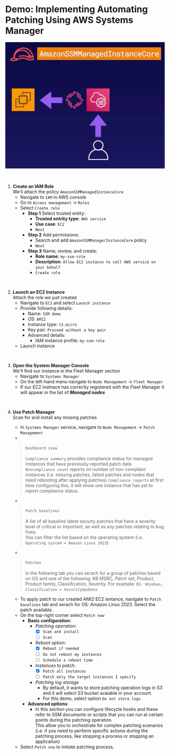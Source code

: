 # Demo: Implementing Automating Patching Using AWS Systems Manager

![](../img/demo/2.8.SystemsManager-Patching.png)

<br>

1. **Create an IAM Role**<br>We'll attach the policy `AmazonSSMManagedInstanceCore`
    - Navigate to `IAM` in AWS console
    - Go to `Access management` -> `Roles`
    - Select `Create role`
      - **Step 1** Select trusted entity:
        - **Trusted entrity type**: `AWS service`
        - **Use case**: `EC2`
        - `Next`
      - **Step 2** Add permissions:
        - Search and add `AmazonSSMManagerInstanceCore` policy
        - `Next`
      - **Step 3** Name, review, and create:
        - **Role name**: `my-ssm-role`
        - **Description**: `Allow EC2 instance to call AWS service on your behalf`
        - `Create role`



<br>

2. **Launch an EC2 Instance**<br>Attach the role we just created
    - Navigate to `EC2` and select `Launch instance`
    - Provide following details:
      - Name: `SSM demo`
      - OS: `AMI2`
      - Instance type: `t3.micro`
      - Key pair: `Proceed without a key pair`
      - Advanced details:
        - IAM instance profile: `my-ssm-role`
    - Launch instance

<br>

3. **Open the System Manager Console**<br>We'll find our instance in the Fleet Manager section
    - Navigate to `Systems Manager`
    - On the left-hand menu navigate to `Node Management` -> `Fleet Manager`
    - If our EC2 instnace has correctly registered with the Fleet Manager it will appear in the list of ***Managed nodes***

<br>

4. **Use Patch Manager**<br>Scan for and install any missing patches
    - In `Systems Manager` service, navigate to `Node Management` -> `Patch Management`
    - <br>
    > `Dashboard view`<br><br>
    > `Compliance summary` provides compliance status for managed instances that have previously reported patch data<br>
    > `Noncompliance count` reports on number of non-compliant instances (i.e. missing patches, failed patches and nodes that need rebooting after applying patches)
    > `Compliance reports` at first time configuring this, it will show one instance that has yet to report compliance status.

    - <br>
    > `Patch baselines`<br><br>
    > A list of all baseline latest securty patches that have a severity level of critical or important, as well as any patches relating to bug fixes.<br>
    > You can filter the list based on the operating system (i.e. `Operating system = Amazon Linux 2023`)

    - <br>
    > `Patches`<br><br>
    > In the following tab you can serach for a group of patches based on OS and one of the following: KB.MSRC, Patch set, Product, Product family, Classification, Severity. For example: `OS: Windows, Classification = SecurityUpdates`

    - To apply patch to our created AMI2 EC2 isntance, navigate to `Patch baselines` tab and serach for OS: Amazon Linux 2023. Select the patch available.
    - On the top-right corner select `Patch now`
      - **Basic configuration**:
        - *Patching operation*: 
          - [x] `Scan and install`
          - [ ] `Scan`
        - *Reboot option*: 
          - [x] `Reboot if needed`
          - [ ] `Do not reboot my instances`
          - [ ] `Schedule a reboot time`
        - *Instances to patch*:
          - [x] `Patch all instances`
          - [ ] `Patch only the target instances I specify`
        - *Patching log storage*
          - By default, it wants to store patching operation logs in S3 and it will select S3 bucket avaiable in your account.
          - For this demo, select option `Do not store logs`
      - **Advanced options**:
        - In this section you can configure lifecycle hooks and these refer to SSM documents or scripts that you can run at certain points during the patching operation.<br>This allow you to orchestrate for complex patching scenarios (i.e. if you need to perform specific actions during the patching process, like stopping a process or stopping an application)
    - Select `Patch now` to initiate patching process.